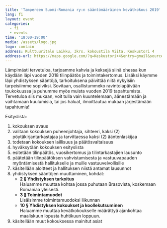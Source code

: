 ```yaml
---
title: 'Tampereen Suomi-Romania ry:n sääntömääräinen kevätkokous 2019'
lang: fi
layout: event
categories:
  - fi
  - events
time: '18:00-19:00'
media: /assets/logo.jpg
logo: contain
address: Kulttuuritalo Laikku, 3krs. kokoustila Viita, Keskustori 4
address-url: https://maps.google.com/?q=Keskustori+4&entry=gmail&source=g
---
```


Lämpimästi tervetuloa, tarjoamme kahvia ja keksejä siinä ohessa kun käydään läpi vuoden 2018
tilinpäätös ja toimintakertomus. Lisäksi käymme läpi yhdistyksen sääntöjä, tarkoituksena päivittää
niitä nykyisiin tarpeisiimme sopiviksi. Sovitaan, osallistummeko ravintolapäivään toukokuussa ja
puhumme myös muista vuoden 2019 tapahtumista. Tervetuloa siis mukaan, voit tulla vain
kuuntelemaan, äänestämään ja vaihtamaan kuulumisia, tai jos haluat, ilmoittautua mukaan
järjestämään tapahtumia!

Esityslista:

1. kokouksen avaus
1. valitaan kokouksen puheenjohtaja, sihteeri, kaksi (2) pöytäkirjantarkastajaa ja tarvittaessa kaksi
   (2) ääntenlaskijaa
1. todetaan kokouksen laillisuus ja päätösvaltaisuus
1. hyväksytään kokouksen esityslista
1. esitetään tilinpäätös, vuosikertomus ja tilintarkastajien lausunto
1. päätetään tilinpäätöksen vahvistamisesta ja vastuuvapauden myöntämisestä hallitukselle ja muille
   vastuuvelvollisille
1. käsitellään aloitteet ja hallituksen niistä antamat lausunnot
1. yhdistyksen sääntöjen muuttaminen, kohdat:
   - **2 § Yhdistyksen tarkoitus**  
     Haluamme muuttaa kohtaa jossa puhutaan Brasovista, koskemaan Romaniaa yleisesti.
   - **3 § Toimintamuodot**  
     Lisäisimme toimintamuodoksi liikunnan
   - **10 § Yhdistyksen kokoukset ja koollekutsuminen**  
     Haluamme muuttaa kevätkokoukselle määrättyä ajankohtaa maaliskuun lopusta huhtikuun loppuun.
1. käsitellään muut kokouksessa mainitut asiat
